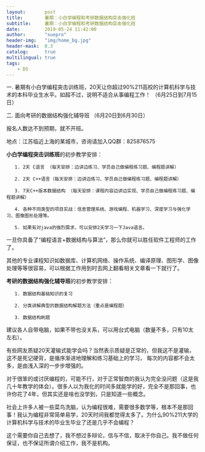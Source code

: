 ```yaml
---
layout:       post
title:        暑期：小白学编程和考研数据结构突击强化班
subtitle:     暑期：小白学编程和考研数据结构突击强化班
date:         2019-05-24 11:42:00
author:       "xuepro"
header-img:   "img/home_bg.jpg"
header-mask:  0.3
catalog:      true
multilingual: true
tags:
    - DS
---
```



一. 暑期有小白学编程突击训练班，20天让你超过90%211高校的计算机科学与技术的本科毕业生水平。如超不过，说明不适合从事编程工作！
（6月25日到7月15日）

二. 面向考研的数据结构强化辅导班
（6月20日到6月30日）

报名人数达不到预期，就不开班。

地点：江苏临近上海的某城市，咨询请加入QQ群：825876575

**小白学编程突击训练班**的初步教学安排：
```
   1. 2天 C语言 （每天安排：边讲边练习、学员自己做编程练习题、编程题讲解）
   
   2. 2天 C++语言（每天安排：边讲边练习、学员自己做编程练习题、编程题讲解）  
   
   3. 7天C++版本数据结构 （每天安排：课程内容边讲边实现、学员自己做编程练习题、编程题讲解）
   
   4. 各种不同类型的项目实战：信息管理系统、游戏编程、机器学习、深度学习与强化学习、图像图形处理等。
   
   5. 如果有对java的强烈需求，可以安排2天学习一下Java语言。
``` 
一旦你具备了“编程语言+数据结构与算法”，那么你就可以胜任软件工程师的工作了。

其他的专业课程知识如数据库、计算机网络、操作系统、编译原理、图形学、图像处理等等很容易，可以根据工作用到时去网上翻看相关文章看一下就行了。
 
 **考研的数据结构强化辅导班**的初步教学安排：
 ```
    1. 数据结构基础知识的复习
    
    2. 分类讲解典型的数据结构解题方法（重点是编程题）
    
    3. 数据结构刷题
 ```
 
建议各人自带电脑，如果不带也没关系，可以用台式电脑（数量不多，只有10太左右）。

有些网友质疑20天灌输式能学会吗？当然表示质疑是正常的，但我这不是灌输，这不是死记硬背，是循序渐进地理解和练习基础上的学习，
每次的内容都不会太多，是由浅入深的一步步增强的。

对于很笨的或讨厌编程的，可能不行，对于正常智商的我认为完全没问题（这是我几十年教学的体会）。很多人以为我化的时间多就能学的好，完全不是那回事，也许你花了4年，但其实还是啥也没学到，只是知道一些概念。

社会上许多人被一些菜鸟洗脑，认为编程很难，需要很多数学等，根本不是那回事！我认为编程非常简单易学，20天时间我都觉得太多了。为什么90%211大学的计算机科学与技术的毕业生毕业了还是几乎不会编程？

这个需要你自己去想了，我不想过多辩论，信与不信，取决于你自己。我不做任何保证，也不保证所谓介绍工作，我不是机构。

